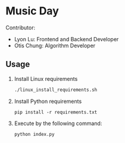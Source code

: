 # Music Day

Contributor:

- Lyon Lu: Frontend and Backend Developer
- Otis Chung: Algorithm Developer



## Usage

1. Install Linux requirements

   ```bash
   ./linux_install_requirements.sh
   ```

   

2. Install Python requirements

   ```
   pip install -r requirements.txt
   ```

   

3. Execute by the following command:

   ```bash
   python index.py
   ```

